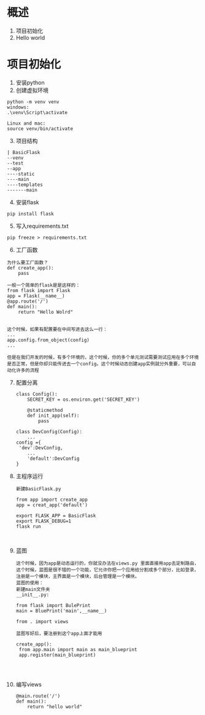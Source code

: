 # 概述
1. 项目初始化
2. Hello world

# 项目初始化
1. 安装python
2. 创建虚拟环境
```
python -m venv venv
windows:
.\venv\Script\activate

Linux and mac:
source venv/bin/activate
```
3. 项目结构
```
| BasicFlask
--venv
--test
--app
----static
----main
----templates
-------main
```
4. 安装flask
```
pip install flask
```
5. 写入requirements.txt
```
pip freeze > requirements.txt
```
6. 工厂函数
```
为什么要工厂函数？
def create_app():
    pass
    
一般一个简单的flask是是这样的：
from flask import Flask
app = Flask(__name__)
@app.route('/')
def main():
	return "Hello Wolrd"


这个时候，如果有配置要在中间写进去这么一行：
...
app.config.from_object(config)
...

但是在我们开发的时候，有多个环境的，这个时候，你的多个单元测试需要测试应用在多个环境是否正常，但是你却只能传进去一个config。这个时候动态创建app实例就分外重要，可以自动化许多的流程
```
7. 配置分离

   ```
   class Config():
       SECRET_KEY = os.environ.get('SECRET_KEY')
       
       @staticmethod
       def init_app(self):
           pass
       
   class DevConfig(Config):
       ...
   config ={
   	'dev':DevConfig,
       ...
       'default':DevConfig
   }
   ```

8. 主程序运行

   ```
   新建BasicFlask.py

   from app import create_app
   app = creat_app('default')

   export FLASK_APP = BasicFlask
   export FLASK_DEBUG=1
   flask run
   ```

   ​

9. 蓝图

   ```
   这个时候，因为app是动态运行的，你就没办法在views.py 里面直接用app去定制路由，这个时候，蓝图是很不错的一个功能，它允许你把一个应用给分割成多个部分，比如登录，注册是一个模块，主界面是一个模块，后台管理是一个模块。
   蓝图的使用：
   新建main文件夹
   __init__.py:

   from flask import BulePrint
   main = BluePrint('main',__name__)

   from . import views

   蓝图写好后，要注册到这个app上面才能用

   create_app():
   	from app.main import main as main_blueprint
   	app.register(main_blueprint)
   	
   ```

   ​

10. 编写views

    ```
    @main.route('/')
    def main():
    	return "hello world"
    ```

    ​

    ​

    ​